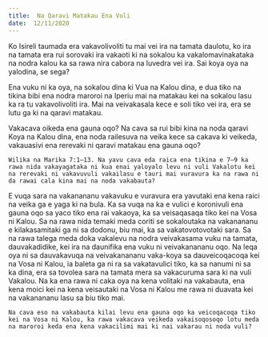 ```yaml
---
title:  Na Qaravi Matakau Ena Vuli
date:  12/11/2020
---
```


Ko Isireli taumada era vakavolivoliti tu mai vei ira na tamata daulotu, ko ira na tamata era rui sorovaki ira vakaoti ki na sokalou ka vakalomavinakataka na nodra kalou ka sa rawa nira cabora na luvedra vei ira. Sai koya oya na yalodina, se sega?

Ena vuku ni ka oya, na sokalou dina ki Vua na Kalou dina, e dua tiko na tikina bibi ena nodra maroroi na Iperiu mai na matakau kei na sokalou lasu ka ra tu vakavolivoliti ira. Mai na veivakasala kece e soli tiko vei ira, era se lutu ga ki na qaravi matakau.

Vakacava oikeda ena gauna oqo? Na cava sa rui bibi kina na noda qaravi Koya na Kalou dina, ena noda railesuva na veika kece sa cakava ki veikeda, vakauasivi ena rerevaki ni qaravi matakau ena gauna oqo?

`Wilika na Marika 7:1–13. Na yavu cava eda raica ena tikina e 7–9 ka rawa nida vakayagataka ni kua enai yaloyalo levu ni vuli Vakalotu kei na rerevaki ni vakavuvuli vakailasu e tauri mai vuravura ka na rawa ni da rawai cala kina mai na noda vakabauta?`

E vuqa sara na vakanananu vakavuku e vuravura era yavutaki ena kena raici na veika ga e yaga ki na bula. Ka sa vuqa na ka e vulici e koronivuli ena gauna oqo sa yaco tiko ena rai vakaoya, ka sa veisaqasaqa tiko kei na Vosa ni Kalou. Sa na rawa nida temaki meda coriti se sokaloutaka na vakanananu e kilakasamitaki ga ni sa dodonu, biu mai, ka sa vakatovotovotaki sara. Sa na rawa talega meda doka vakalevu na nodra veivakasama vuku na tamata, dauvakadidike, kei ira na daunifika ena vuku ni veivakanananu oqo. Na leqa oya ni sa dauvakavuqa na veivakanananu vaka-koya sa dauveicoqacoqa kei na Vosa ni Kalou, ia baleta ga ni ra sa vakatavulici tiko, ka sa nanumi ni sa ka dina, era sa tovolea sara na tamata mera sa vakacuruma sara ki na vuli Vakalou. Na ka ena rawa ni caka oya na kena volitaki na vakabauta, ena kena moici kei na kena veisautaki na Vosa ni Kalou me rawa ni duavata kei na vakanananu lasu sa biu tiko mai.

`Na cava eso na vakabauta kilai levu ena gauna oqo ka veicoqacoqa tiko kei na Vosa ni Kalou, ka rawa vakacava veikeda vakaisoqosoqo lotu meda na maroroi keda ena kena vakacilimi mai ki nai vakarau ni noda vuli?`